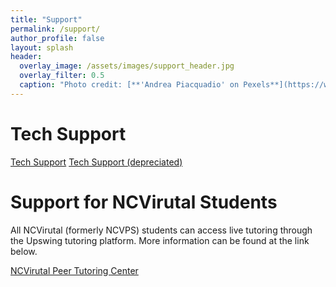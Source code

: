```yaml
---
title: "Support"
permalink: /support/
author_profile: false
layout: splash
header:
  overlay_image: /assets/images/support_header.jpg 
  overlay_filter: 0.5
  caption: "Photo credit: [**'Andrea Piacquadio' on Pexels**](https://www.pexels.com/photo/focused-students-doing-homework-at-home-3769995/)"
---
```


# Tech Support
<a href="/support/tech_support/" class="btn btn--inverse btn--x-large">Tech Support</a>
<a href="https://ncvpsptc.github.io/ai/tech-support/" class="btn btn--inverse btn--x-large">Tech Support (depreciated)</a>

# Support for NCVirutal Students
All NCVirutal (formerly NCVPS) students can access live tutoring through the Upswing tutoring platform. More information can be found at the link below.

<a href="https://ncvps.org/peer-tutoring-center/" class="btn btn--inverse btn--x-large">NCVirutal Peer Tutoring Center</a>



<script src="https://kkv4my7nbhv3.statuspage.io/embed/script.js"></script>